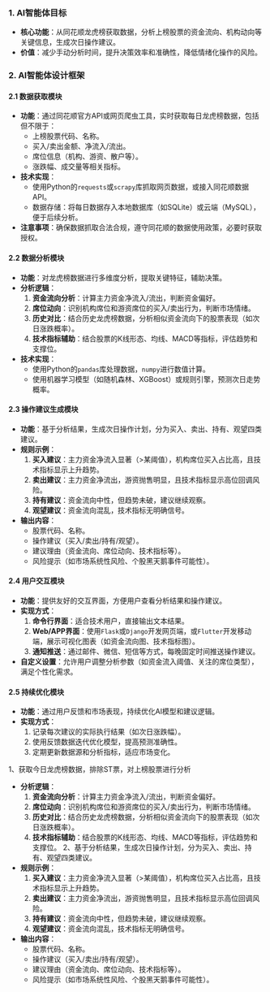 ### 1. AI智能体目标
- **核心功能**：从同花顺龙虎榜获取数据，分析上榜股票的资金流向、机构动向等关键信息，生成次日操作建议。
- **价值**：减少手动分析时间，提升决策效率和准确性，降低情绪化操作的风险。

### 2. AI智能体设计框架
#### 2.1 数据获取模块
- **功能**：通过同花顺官方API或网页爬虫工具，实时获取每日龙虎榜数据，包括但不限于：
  - 上榜股票代码、名称。
  - 买入/卖出金额、净流入/流出。
  - 席位信息（机构、游资、散户等）。
  - 涨跌幅、成交量等相关指标。
- **技术实现**：
  - 使用Python的`requests`或`scrapy`库抓取网页数据，或接入同花顺数据API。
  - 数据存储：将每日数据存入本地数据库（如SQLite）或云端（MySQL），便于后续分析。
- **注意事项**：确保数据抓取合法合规，遵守同花顺的数据使用政策，必要时获取授权。

#### 2.2 数据分析模块
- **功能**：对龙虎榜数据进行多维度分析，提取关键特征，辅助决策。
- **分析逻辑**：
  1. **资金流向分析**：计算主力资金净流入/流出，判断资金偏好。
  2. **席位动向**：识别机构席位和游资席位的买入/卖出行为，判断市场情绪。
  3. **历史对比**：结合历史龙虎榜数据，分析相似资金流向下的股票表现（如次日涨跌概率）。
  4. **技术指标辅助**：结合股票的K线形态、均线、MACD等指标，评估趋势和支撑位。
- **技术实现**：
  - 使用Python的`pandas`库处理数据，`numpy`进行数值计算。
  - 使用机器学习模型（如随机森林、XGBoost）或规则引擎，预测次日走势概率。

#### 2.3 操作建议生成模块
- **功能**：基于分析结果，生成次日操作计划，分为买入、卖出、持有、观望四类建议。
- **规则示例**：
  1. **买入建议**：主力资金净流入显著（>某阈值），机构席位买入占比高，且技术指标显示上升趋势。
  2. **卖出建议**：主力资金净流出，游资抛售明显，且技术指标显示高位回调风险。
  3. **持有建议**：资金流向中性，但趋势未破，建议继续观察。
  4. **观望建议**：资金流向混乱，技术指标无明确信号。
- **输出内容**：
  - 股票代码、名称。
  - 操作建议（买入/卖出/持有/观望）。
  - 建议理由（资金流向、席位动向、技术指标等）。
  - 风险提示（如市场系统性风险、个股黑天鹅事件可能性）。

#### 2.4 用户交互模块
- **功能**：提供友好的交互界面，方便用户查看分析结果和操作建议。
- **实现方式**：
  1. **命令行界面**：适合技术用户，直接输出文本结果。
  2. **Web/APP界面**：使用`Flask`或`Django`开发网页端，或`Flutter`开发移动端，展示可视化图表（如资金流向图、技术指标图）。
  3. **通知推送**：通过邮件、微信、短信等方式，每晚固定时间推送操作建议。
- **自定义设置**：允许用户调整分析参数（如资金流入阈值、关注的席位类型），满足个性化需求。

#### 2.5 持续优化模块
- **功能**：通过用户反馈和市场表现，持续优化AI模型和建议逻辑。
- **实现方式**：
  1. 记录每次建议的实际执行结果（如次日涨跌幅）。
  2. 使用反馈数据迭代优化模型，提高预测准确性。
  3. 定期更新数据源和分析指标，适应市场变化。



1、获取今日龙虎榜数据，排除ST票，对上榜股票进行分析
- **分析逻辑**：
  1. **资金流向分析**：计算主力资金净流入/流出，判断资金偏好。
  2. **席位动向**：识别机构席位和游资席位的买入/卖出行为，判断市场情绪。
  3. **历史对比**：结合历史龙虎榜数据，分析相似资金流向下的股票表现（如次日涨跌概率）。
  4. **技术指标辅助**：结合股票的K线形态、均线、MACD等指标，评估趋势和支撑位。
2、基于分析结果，生成次日操作计划，分为买入、卖出、持有、观望四类建议。
- **规则示例**：
  1. **买入建议**：主力资金净流入显著（>某阈值），机构席位买入占比高，且技术指标显示上升趋势。
  2. **卖出建议**：主力资金净流出，游资抛售明显，且技术指标显示高位回调风险。
  3. **持有建议**：资金流向中性，但趋势未破，建议继续观察。
  4. **观望建议**：资金流向混乱，技术指标无明确信号。
- **输出内容**：
  - 股票代码、名称。
  - 操作建议（买入/卖出/持有/观望）。
  - 建议理由（资金流向、席位动向、技术指标等）。
  - 风险提示（如市场系统性风险、个股黑天鹅事件可能性）。